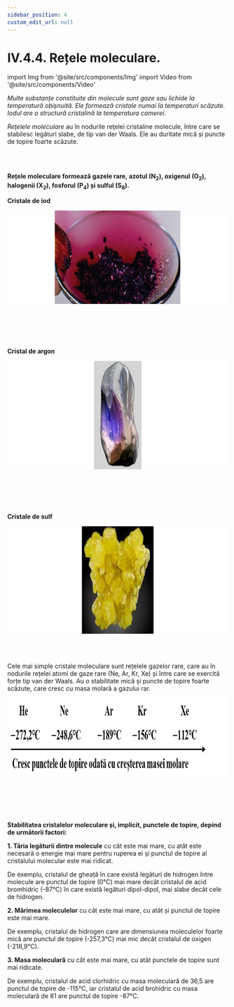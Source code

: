 ```yaml
---
sidebar_position: 4
custom_edit_url: null
---
```


# IV.4.4. Rețele moleculare.




import Img from '@site/src/components/Img'
import Video from '@site/src/components/Video'


<div class="alert alert--primary" role="alert">

_Multe substanțe constituite din molecule sunt gaze sau lichide la temperatură obișnuită. Ele formează cristale numai la temperaturi scăzute. Iodul are o structură cristalină la temperatura camerei._ 


_Reţelele moleculare_ au în nodurile reţelei cristaline molecule, între care se stabilesc legături slabe, de tip van der Waals. Ele au duritate mică și puncte de topire foarte scăzute.






</div>

<br></br>






<div class="alert alert--primary" role="alert">


**Rețele moleculare formează gazele rare, azotul (N<sub>2</sub>), oxigenul (O<sub>2</sub>), halogenii (X<sub>2</sub>), fosforul (P<sub>4</sub>) și sulful (S<sub>8</sub>).**


**Cristale de iod**

<Img className="img-responsive4" src="chimie/clasa9/capitolul4/IV-4-4-retele-moleculare-poza1-cristale-de-iod.png" width="1000" height="213" lazy={false} />


<br></br>
<br></br>


**Cristal de argon**


<Img className="img-responsive4" src="chimie/clasa9/capitolul4/IV-4-4-retele-moleculare-poza2-cristal-de-argon.png" width="1000" height="247" lazy={false} />


<br></br>
<br></br>



**Cristale de sulf**

<Img className="img-responsive4" src="chimie/clasa9/capitolul4/IV-4-4-retele-moleculare-poza3-cristale-de-sulf.png" width="1000" height="245" lazy={false} />




</div>

<br></br>

<div class="alert alert--primary" role="alert">

Cele mai simple cristale moleculare sunt rețelele gazelor rare, care au în nodurile rețelei atomi de gaze rare (Ne, Ar, Kr, Xe) și între care se exercită forțe tip van der Waals. Au o stabilitate mică și puncte de topire foarte scăzute, care cresc cu masa molară a gazului rar.


<Img className="img-responsive4" src="chimie/clasa9/capitolul4/IV-4-4-retele-moleculare-poza4-dependenta-dintre-punctele-de-topire-si-masa-molara-la-gazele-rare.png" width="1000" height="181" lazy={false} />


<br></br>
<br></br>


**Stabilitatea cristalelor moleculare și, implicit, punctele de topire, depind de următorii factori:**

**1. Tăria legăturii dintre molecule** cu cât este mai mare, cu atât este necesară o energie mai mare pentru ruperea ei și punctul de topire al cristalului molecular este mai ridicat.

De exemplu, cristalul de gheață în care există legături de hidrogen între molecule are punctul de topire (0°C) mai mare decât cristalul de acid bromhidric (-87°C) în care există legături dipol-dipol, mai slabe decât cele de hidrogen.

**2. Mărimea moleculelor** cu cât este mai mare, cu atât și punctul de topire este mai mare.

De exemplu, cristalul de hidrogen care are dimensiunea moleculelor foarte mică are punctul de topire (-257,3°C) mai mic decât cristalul de oxigen (-218,9°C).

**3. Masa moleculară** cu cât este mai mare, cu atât punctele de topire sunt mai ridicate.

De exemplu, cristalul de acid clorhidric cu masa moleculară de 36,5 are punctul de topire de -115°C, iar cristalul de acid brohidric cu masa moleculară de 81 are punctul de topire -87°C.




</div>


